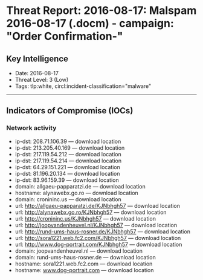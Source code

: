 # Threat Report: 2016-08-17: Malspam 2016-08-17 (.docm) - campaign: "Order Confirmation-"


## Key Intelligence
* Date: 2016-08-17
* Threat Level: 3 (Low)
* Tags: tlp:white, circl:incident-classification="malware"

---

## Indicators of Compromise (IOCs)
### Network activity
* ip-dst: 208.71.106.39 — download location
* ip-dst: 213.205.40.169 — download location
* ip-dst: 217.119.54.212 — download location
* ip-dst: 217.119.54.214 — download location
* ip-dst: 64.29.151.221 — download location
* ip-dst: 81.196.20.134 — download location
* ip-dst: 83.96.159.39 — download location
* domain: allgaeu-papparatzi.de — download location
* hostname: alynawebx.go.ro — download location
* domain: cronininc.us — download location
* url: http://allgaeu-papparatzi.de/KJNbhgh57 — download location
* url: http://alynawebx.go.ro/KJNbhgh57 — download location
* url: http://cronininc.us/KJNbhgh57 — download location
* url: http://joopvandenheuvel.nl/KJNbhgh57 — download location
* url: http://rund-ums-haus-rosner.de/KJNbhgh57 — download location
* url: http://sora1221.web.fc2.com/KJNbhgh57 — download location
* url: http://www.dog-portrait.com/KJNbhgh57 — download location
* domain: joopvandenheuvel.nl — download location
* domain: rund-ums-haus-rosner.de — download location
* hostname: sora1221.web.fc2.com — download location
* hostname: www.dog-portrait.com — download location
